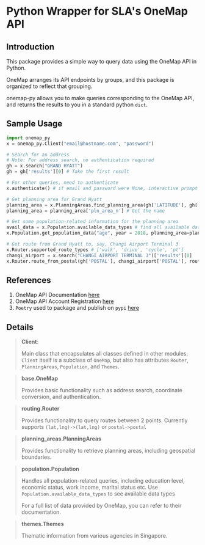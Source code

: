 Python Wrapper for SLA's OneMap API
========================================

Introduction
-------------
This package provides a simple way to query data using the OneMap API in Python.

OneMap arranges its API endpoints by groups, and this package is organized to reflect that grouping.

onemap-py allows you to make queries corresponding to the OneMap API, and returns the results to you in a standard
python `dict`.

## Sample Usage

```python
import onemap_py
x = onemap_py.Client("email@hostname.com", "password")

# Search for an address
# Note: For address search, no authentication required
gh = x.search("GRAND HYATT")
gh = gh['results'][0] # Take the first result

# For other queries, need to authenticate
x.authenticate() # if email and password were None, interactive prompt

# Get planning area for Grand Hyatt
planning_area = x.PlanningAreas.find_planning_area(gh['LATITUDE'], gh['LONGITUDE'])
planning_area = planning_area['pln_area_n'] # Get the name

# Get some population-related information for the planning area
avail_data = x.Population.available_data_types # find all available data types supported by the OneMap API
x.Population.get_population_data("age", year = 2018, planning_area=planning_area)

# Get route from Grand Hyatt to, say, Changi Airport Terminal 3
x.Router.supported_route_types # ['walk', 'drive', 'cycle', 'pt']
changi_airport = x.search("CHANGI AIRPORT TERMINAL 3")['results'][0]
x.Router.route_from_postal(gh['POSTAL'], changi_airport['POSTAL'], route_type='drive')
```

## References
1. OneMap API Documentation [here](https://docs.onemap.sg/)
1. OneMap API Account Registration [here](https://developers.onemap.sg/signup/)
1. `Poetry` used to package and publish on `pypi` [here](https://python-poetry.org/)


## Details

> **Client**:
>
>   Main class that encapsulates all classes defined in other modules.
        `Client` itself is a subclass of `OneMap`, but also has attributes `Router`, `PlanningAreas`, `Population`, and `Themes`.

> **base.OneMap**
> 
>    Provides basic functionality such as address search, coordinate conversion, and authentication.

> **routing.Router**
>
>    Provides functionality to query routes between 2 points.
>    Currently supports `(lat,lng)->(lat,lng)` or `postal->postal`

> **planning_areas.PlanningAreas**
>
>   Provides functionality to retrieve planning areas, including geospatial boundaries.

> **population.Population**
>
>    Handles all population-related queries, including education level, economic status, work income, marital status etc.
>    Use `Population.available_data_types` to see available data types
>   
>    For a full list of data provided by OneMap, you can refer to their documentation.

> **themes.Themes**
>
>    Thematic information from various agencies in Singapore.